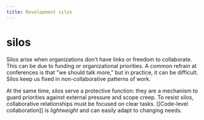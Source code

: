 ```yaml
---
title: Development silos
---
```


# silos

Silos arise when organizations don't have links or freedom to collaborate. This
can be due to funding or organizational priorities. A common refrain at
conferences is that "we should talk more," but in practice, it can be difficult.
Silos keep us fixed in non-collaborative patterns of work.

At the same time, silos serve a protective function: they are a mechanism to
guard priorities against external pressure and scope creep. To resist silos,
collaborative relationships must be focused on clear tasks.
[[Code-level collaboration]] is _lightweight_ and can easily adapt to changing
needs.
